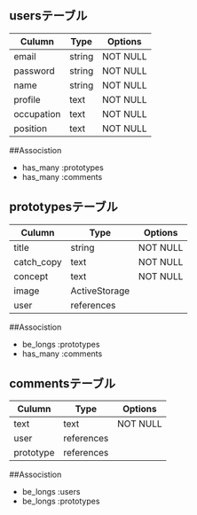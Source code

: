 ## usersテーブル
| Culumn     | Type   | Options  | 
| ---------- | ------ | -------- | 
| email      | string | NOT NULL | 
| password   | string | NOT NULL | 
| name       | string | NOT NULL | 
| profile    | text   | NOT NULL | 
| occupation | text   | NOT NULL | 
| position   | text   | NOT NULL | 

##Associstion
- has_many :prototypes
- has_many :comments

## prototypesテーブル
| Culumn     | Type          | Options  | 
| ---------- | ------------- | -------- | 
| title      | string        | NOT NULL | 
| catch_copy | text          | NOT NULL | 
| concept    | text          | NOT NULL | 
| image      | ActiveStorage |          | 
| user       | references    |          | 

##Associstion
- be_longs :prototypes
- has_many :comments

## commentsテーブル
| Culumn    | Type       | Options  | 
| --------- | ---------- | -------- | 
| text      | text       | NOT NULL | 
| user      | references |          | 
| prototype | references |          | 

##Associstion
- be_longs :users
- be_longs :prototypes


